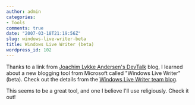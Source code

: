 ```yaml
---
author: admin
categories:
- Tools
comments: true
date: "2007-03-18T21:19:56Z"
slug: windows-live-writer-beta
title: Windows Live Writer (beta)
wordpress_id: 102
---
```


Thanks to a link from [Joachim Lykke Andersen's DevTalk](http://devtalk.dk/) blog, I learned about a new blogging tool from Microsoft called "Windows Live Writer" (beta). Check out the details from the [Windows Live Writer team blog](http://windowslivewriter.spaces.live.com/).

This seems to be a great tool, and one I believe I'll use religiously. Check it out!